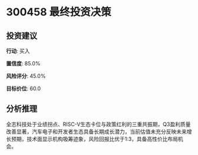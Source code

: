 # 300458 最终投资决策

## 投资建议

**行动**: 买入

**置信度**: 85.0%

**风险评分**: 45.0%

**目标价位**: 60.0

## 分析推理

全志科技处于业绩拐点、RISC-V生态卡位与政策红利的三重共振期，Q3盈利质量改善显著，汽车电子和开发者生态具备长期成长潜力，当前估值未充分反映未来增长预期，技术面显示机构吸筹迹象，风险回报比优于1:3，具备高性价比布局机会。

